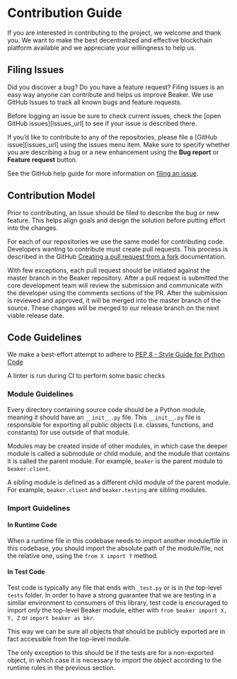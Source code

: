 # Contribution Guide

If you are interested in contributing to the project, we welcome and thank you. We want to make the best decentralized and effective blockchain platform available and we appreciate your willingness to help us.

## Filing Issues

Did you discover a bug? Do you have a feature request? Filing issues is an easy way anyone can contribute and helps us improve Beaker. We use GitHub Issues to track all known bugs and feature requests.

Before logging an issue be sure to check current issues, check the [open GitHub issues][issues_url] to see if your issue is described there.

If you’d like to contribute to any of the repositories, please file a [GitHub issue][issues_url] using the issues menu item. Make sure to specify whether you are describing a bug or a new enhancement using the **Bug report** or **Feature request** button.

See the GitHub help guide for more information on [filing an issue](https://help.github.com/en/articles/creating-an-issue).

## Contribution Model

Prior to contributing, an Issue should be filed to describe the bug or new feature. This helps align goals and design the solution before putting effort into the changes.  

For each of our repositories we use the same model for contributing code. Developers wanting to contribute must create pull requests. This process is described in the GitHub [Creating a pull request from a fork](https://help.github.com/en/articles/creating-a-pull-request-from-a-fork) documentation.  

With few exceptions, each pull request should be initiated against the master branch in the Beaker repository. After a pull request is submitted the core development team will review the submission and communicate with the developer using the comments sections of the PR. After the submission is reviewed and approved, it will be merged into the master branch of the source. These changes will be merged to our release branch on the next viable release date.

## Code Guidelines

We make a best-effort attempt to adhere to [PEP 8 - Style Guide for Python Code](https://www.python.org/dev/peps/pep-0008/)

A linter is run during CI to perform some basic checks

### Module Guidelines

Every directory containing source code should be a Python module, meaning it should have an `__init__.py` file. This `__init__.py` file is responsible for exporting all public objects (i.e. classes, functions, and constants) for use outside of that module.

Modules may be created inside of other modules, in which case the deeper module is called a submodule or child module, and the module that contains it is called the parent module. For example, `beaker` is the parent module to `beaker.client`.

A sibling module is defined as a different child module of the parent module. For example, `beaker.client` and `beaker.testing` are sibling modules.

### Import Guidelines

#### In Runtime Code

When a runtime file in this codebase needs to import another module/file in this codebase, you should import the absolute path of the module/file, not the relative one, using the `from X import Y` method.

#### In Test Code

Test code is typically any file that ends with `_test.py` or is in the top-level `tests` folder. In
order to have a strong guarantee that we are testing in a similar environment to consumers of this
library, test code is encouraged to import _only_ the top-level Beaker module, either with
`from beaker import X, Y, Z` or `import beaker as bkr`.

This way we can be sure all objects that should be publicly exported are in fact accessible from the top-level module.

The only exception to this should be if the tests are for a non-exported object, in which case it is
necessary to import the object according to the runtime rules in the previous section.